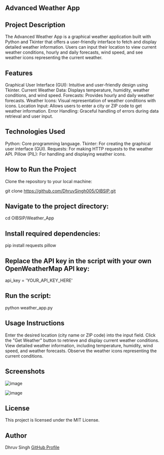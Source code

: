 ## Advanced Weather App

## Project Description

The Advanced Weather App is a graphical weather application built with Python and Tkinter that offers a user-friendly interface to fetch and display detailed weather information. Users can input their location to view current weather conditions, hourly and daily forecasts, wind speed, and see weather icons representing the current weather.

## Features

Graphical User Interface (GUI): Intuitive and user-friendly design using Tkinter.
Current Weather Data: Displays temperature, humidity, weather conditions, and wind speed.
Forecasts: Provides hourly and daily weather forecasts.
Weather Icons: Visual representation of weather conditions with icons.
Location Input: Allows users to enter a city or ZIP code to get weather information.
Error Handling: Graceful handling of errors during data retrieval and user input.

## Technologies Used

Python: Core programming language.
Tkinter: For creating the graphical user interface (GUI).
Requests: For making HTTP requests to the weather API.
Pillow (PIL): For handling and displaying weather icons.

## How to Run the Project

Clone the repository to your local machine:

git clone https://github.com/DhruvSingh005/OIBSIP.git

## Navigate to the project directory:

cd OIBSIP/Weather_App

## Install required dependencies:

pip install requests pillow

## Replace the API key in the script with your own OpenWeatherMap API key:

api_key = 'YOUR_API_KEY_HERE'

## Run the script:

python weather_app.py

## Usage Instructions

Enter the desired location (city name or ZIP code) into the input field.
Click the "Get Weather" button to retrieve and display current weather conditions.
View detailed weather information, including temperature, humidity, wind speed, and weather forecasts.
Observe the weather icons representing the current conditions.

## Screenshots

![image](https://github.com/user-attachments/assets/4a073efe-c2da-4092-a964-b65a0e52bb8e)

![image](https://github.com/user-attachments/assets/a22a1fed-20bf-4420-9a69-6af803ff1783)

## License
This project is licensed under the MIT License.

## Author
Dhruv Singh
[GitHub Profile](https://github.com/DhruvSingh005/OIBSIP)
